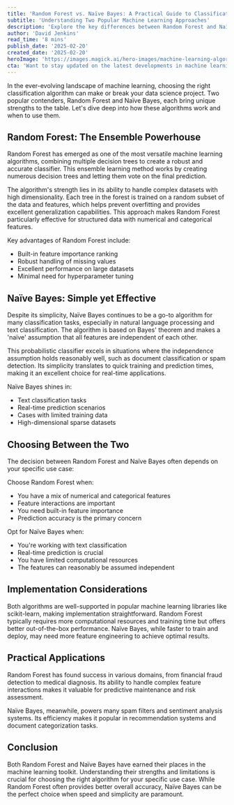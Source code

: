 ```yaml
---
title: 'Random Forest vs. Naïve Bayes: A Practical Guide to Classification Algorithms'
subtitle: 'Understanding Two Popular Machine Learning Approaches'
description: 'Explore the key differences between Random Forest and Naïve Bayes classification algorithms, understanding their strengths, practical applications, and implementation considerations. Learn when to use each algorithm for optimal machine learning results.'
author: 'David Jenkins'
read_time: '8 mins'
publish_date: '2025-02-20'
created_date: '2025-02-20'
heroImage: 'https://images.magick.ai/hero-images/machine-learning-algorithms.jpg'
cta: 'Want to stay updated on the latest developments in machine learning and AI? Follow us on LinkedIn for expert insights, tutorials, and industry trends that will help you make informed decisions about your ML projects.'
---
```


In the ever-evolving landscape of machine learning, choosing the right classification algorithm can make or break your data science project. Two popular contenders, Random Forest and Naïve Bayes, each bring unique strengths to the table. Let's dive deep into how these algorithms work and when to use them.

## Random Forest: The Ensemble Powerhouse

Random Forest has emerged as one of the most versatile machine learning algorithms, combining multiple decision trees to create a robust and accurate classifier. This ensemble learning method works by creating numerous decision trees and letting them vote on the final prediction.

The algorithm's strength lies in its ability to handle complex datasets with high dimensionality. Each tree in the forest is trained on a random subset of the data and features, which helps prevent overfitting and provides excellent generalization capabilities. This approach makes Random Forest particularly effective for structured data with numerical and categorical features.

Key advantages of Random Forest include:
- Built-in feature importance ranking
- Robust handling of missing values
- Excellent performance on large datasets
- Minimal need for hyperparameter tuning

## Naïve Bayes: Simple yet Effective

Despite its simplicity, Naïve Bayes continues to be a go-to algorithm for many classification tasks, especially in natural language processing and text classification. The algorithm is based on Bayes' theorem and makes a 'naïve' assumption that all features are independent of each other.

This probabilistic classifier excels in situations where the independence assumption holds reasonably well, such as document classification or spam detection. Its simplicity translates to quick training and prediction times, making it an excellent choice for real-time applications.

Naïve Bayes shines in:
- Text classification tasks
- Real-time prediction scenarios
- Cases with limited training data
- High-dimensional sparse datasets

## Choosing Between the Two

The decision between Random Forest and Naïve Bayes often depends on your specific use case:

Choose Random Forest when:
- You have a mix of numerical and categorical features
- Feature interactions are important
- You need built-in feature importance
- Prediction accuracy is the primary concern

Opt for Naïve Bayes when:
- You're working with text classification
- Real-time prediction is crucial
- You have limited computational resources
- The features can reasonably be assumed independent

## Implementation Considerations

Both algorithms are well-supported in popular machine learning libraries like scikit-learn, making implementation straightforward. Random Forest typically requires more computational resources and training time but offers better out-of-the-box performance. Naïve Bayes, while faster to train and deploy, may need more feature engineering to achieve optimal results.

## Practical Applications

Random Forest has found success in various domains, from financial fraud detection to medical diagnosis. Its ability to handle complex feature interactions makes it valuable for predictive maintenance and risk assessment.

Naïve Bayes, meanwhile, powers many spam filters and sentiment analysis systems. Its efficiency makes it popular in recommendation systems and document categorization tasks.

## Conclusion

Both Random Forest and Naïve Bayes have earned their places in the machine learning toolkit. Understanding their strengths and limitations is crucial for choosing the right algorithm for your specific use case. While Random Forest often provides better overall accuracy, Naïve Bayes can be the perfect choice when speed and simplicity are paramount.